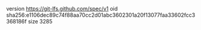 version https://git-lfs.github.com/spec/v1
oid sha256:e1106dec89c74f88aa70cc2d01abc3602301a20f13077faa33602fcc3368186f
size 3285
